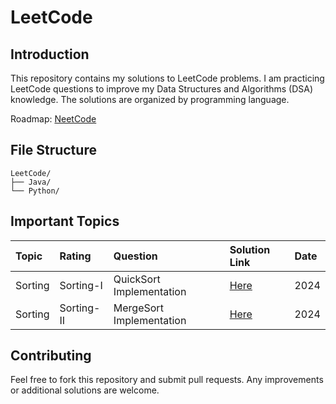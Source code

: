 # LeetCode

## Introduction

This repository contains my solutions to LeetCode problems. I am practicing LeetCode questions to improve my Data Structures and Algorithms (DSA) knowledge. The solutions are organized by programming language. 

Roadmap: [NeetCode](https://www.neetcode.io)

## File Structure

```
LeetCode/
├── Java/
└── Python/
```

## Important Topics

| Topic   | Rating     | Question                 | Solution Link | Date |
| :------ | :--------- | :----------------------- | :------------ | :--- |
| Sorting | Sorting-I  | QuickSort Implementation | [Here]()      | 2024 |
| Sorting | Sorting-II | MergeSort Implementation | [Here]()      | 2024 |

## Contributing

Feel free to fork this repository and submit pull requests. Any improvements or additional solutions are welcome.
